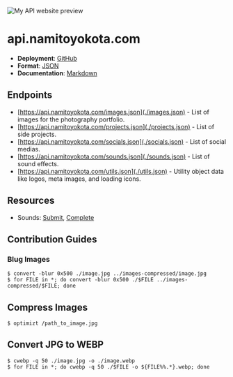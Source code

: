 ![My API website preview](https://api.namitoyokota.com/assets/og-images/api.png)

# api.namitoyokota.com

-   **Deployment**: [GitHub](https://github.com)
-   **Format**: [JSON](https://www.json.org/json-en.html)
-   **Documentation**: [Markdown](https://commonmark.org/)

## Endpoints

-   [https://api.namitoyokota.com/images.json](./images.json) - List of images for the photography portfolio.
-   [https://api.namitoyokota.com/projects.json](./projects.json) - List of side projects.
-   [https://api.namitoyokota.com/socials.json](./socials.json) - List of social medias.
-   [https://api.namitoyokota.com/sounds.json](./sounds.json) - List of sound effects.
-   [https://api.namitoyokota.com/utils.json](./utils.json) - Utility object data like logos, meta images, and loading icons.

## Resources

-   Sounds: [Submit](https://opengameart.org/content/menu-selection-click), [Complete](https://opengameart.org/content/completion-sound)

## Contribution Guides

### Blug Images

```shell
$ convert -blur 0x500 ./image.jpg ../images-compressed/image.jpg
$ for FILE in *; do convert -blur 0x500 ./$FILE ../images-compressed/$FILE; done
```

## Compress Images

```shell
$ optimizt /path_to_image.jpg
```

## Convert JPG to WEBP

```$
$ cwebp -q 50 ./image.jpg -o ./image.webp
$ for FILE in *; do cwebp -q 50 ./$FILE -o ${FILE%%.*}.webp; done
```
